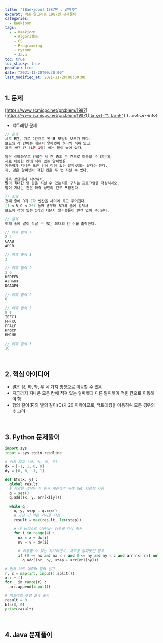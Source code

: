 ```yaml
---
title: "[Baekjoon] 1987번 : 알파벳"
excerpt: 백준 알고리즘 1987번 문제풀이
categories:
  - Baekjoon
tags:
  - - Baekjoon
    - Algorithm
    - CS
    - Programming
    - Python
    - Java
toc: true
toc_sticky: true
popular: true
date: "2021-11-20T00:30:00"
last_modified_at: 2021-11-20T00:30:00
---
```


## 1. 문제

[https://www.acmicpc.net/problem/1987](https://www.acmicpc.net/problem/1987){:target="\_blank"}
{: .notice--info}

- 백트래킹 문제

```java
// 문제
세로 R칸, 가로 C칸으로 된 표 모양의 보드가 있다.
보드의 각 칸에는 대문자 알파벳이 하나씩 적혀 있고,
좌측 상단 칸 (1행 1열) 에는 말이 놓여 있다.

말은 상하좌우로 인접한 네 칸 중의 한 칸으로 이동할 수 있는데,
새로 이동한 칸에 적혀 있는 알파벳은
지금까지 지나온 모든 칸에 적혀 있는 알파벳과는 달라야 한다.
즉, 같은 알파벳이 적힌 칸을 두 번 지날 수 없다.

좌측 상단에서 시작해서,
말이 최대한 몇 칸을 지날 수 있는지를 구하는 프로그램을 작성하시오.
말이 지나는 칸은 좌측 상단의 칸도 포함된다.

// 입력
첫째 줄에 R과 C가 빈칸을 사이에 두고 주어진다.
(1 ≤ R,C ≤ 20) 둘째 줄부터 R개의 줄에 걸쳐서
보드에 적혀 있는 C개의 대문자 알파벳들이 빈칸 없이 주어진다.

// 출력
첫째 줄에 말이 지날 수 있는 최대의 칸 수를 출력한다.

// 예제 입력 1
2 4
CAAB
ADCB

// 예제 출력 1
3

// 예제 입력 2
3 6
HFDFFB
AJHGDH
DGAGEH

// 예제 출력 2
6

// 예제 입력 3
5 5
IEFCJ
FHFKC
FFALF
HFGCF
HMCHH

// 예제 출력 3
10
```

<br>

## 2. 핵심 아이디어

- 말은 상, 하, 좌, 우 네 가지 방향으로 이동할 수 있음
- 지금까지 지나온 모든 칸에 적혀 있는 알파벳과 다른 알파벳이 적힌 칸으로 이동해야 함
- 행의 길이(R)와 열의 길이(C)가 20 이하이므로, 백트래킹을 이용하여 모든 경우의 수 고려

<br>

## 3. Python 문제풀이

```python
import sys
input = sys.stdin.readline

# 이동 좌표 (상, 하, 좌, 우)
dx = [-1, 1, 0, 0]
dy = [0, 0, -1, 1]

def bfs(x, y) :
  global result
  # 동일한 경우는 한 번만 계산하기 위해 Set 자료형 사용
  q = set()
  q.add((x, y, arr[x][y]))

  while q :
    x, y, step = q.pop()
    # 가장 긴 이동 거리를 저장
    result = max(result, len(step))

    # 네 방향으로 이동하는 경우를 각각 확인
    for i in range(4) :
      nx = x + dx[i]
      ny = y + dy[i]

      # 이동할 수 있는 위치이면서, 새로운 알파벳인 경우
      if (0 <= nx and nx < r and 0 <= ny and ny < c and arr[nx][ny] not in step) :
        q.add((nx, ny, step + arr[nx][ny]))

# 전체 보드 데이터 입력 받기
r, c = map(int, input().split())
arr = []
for _ in range(r) :
  arr.append(input())

# 백트래킹 수행 결과 출력
result = 0
bfs(0, 0)
print(result)
```

<br>

## 4. Java 문제풀이

```java

```
